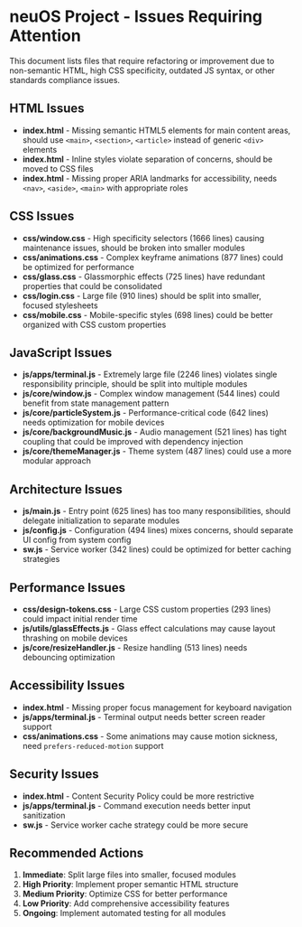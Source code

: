 # neuOS Project - Issues Requiring Attention

This document lists files that require refactoring or improvement due to non-semantic HTML, high CSS specificity, outdated JS syntax, or other standards compliance issues.

## HTML Issues

- **index.html** - Missing semantic HTML5 elements for main content areas, should use `<main>`, `<section>`, `<article>` instead of generic `<div>` elements
- **index.html** - Inline styles violate separation of concerns, should be moved to CSS files
- **index.html** - Missing proper ARIA landmarks for accessibility, needs `<nav>`, `<aside>`, `<main>` with appropriate roles

## CSS Issues

- **css/window.css** - High specificity selectors (1666 lines) causing maintenance issues, should be broken into smaller modules
- **css/animations.css** - Complex keyframe animations (877 lines) could be optimized for performance
- **css/glass.css** - Glassmorphic effects (725 lines) have redundant properties that could be consolidated
- **css/login.css** - Large file (910 lines) should be split into smaller, focused stylesheets
- **css/mobile.css** - Mobile-specific styles (698 lines) could be better organized with CSS custom properties

## JavaScript Issues

- **js/apps/terminal.js** - Extremely large file (2246 lines) violates single responsibility principle, should be split into multiple modules
- **js/core/window.js** - Complex window management (544 lines) could benefit from state management pattern
- **js/core/particleSystem.js** - Performance-critical code (642 lines) needs optimization for mobile devices
- **js/core/backgroundMusic.js** - Audio management (521 lines) has tight coupling that could be improved with dependency injection
- **js/core/themeManager.js** - Theme system (487 lines) could use a more modular approach

## Architecture Issues

- **js/main.js** - Entry point (625 lines) has too many responsibilities, should delegate initialization to separate modules
- **js/config.js** - Configuration (494 lines) mixes concerns, should separate UI config from system config
- **sw.js** - Service worker (342 lines) could be optimized for better caching strategies

## Performance Issues

- **css/design-tokens.css** - Large CSS custom properties (293 lines) could impact initial render time
- **js/utils/glassEffects.js** - Glass effect calculations may cause layout thrashing on mobile devices
- **js/core/resizeHandler.js** - Resize handling (513 lines) needs debouncing optimization

## Accessibility Issues

- **index.html** - Missing proper focus management for keyboard navigation
- **js/apps/terminal.js** - Terminal output needs better screen reader support
- **css/animations.css** - Some animations may cause motion sickness, need `prefers-reduced-motion` support

## Security Issues

- **index.html** - Content Security Policy could be more restrictive
- **js/apps/terminal.js** - Command execution needs better input sanitization
- **sw.js** - Service worker cache strategy could be more secure

## Recommended Actions

1. **Immediate**: Split large files into smaller, focused modules
2. **High Priority**: Implement proper semantic HTML structure
3. **Medium Priority**: Optimize CSS for better performance
4. **Low Priority**: Add comprehensive accessibility features
5. **Ongoing**: Implement automated testing for all modules 